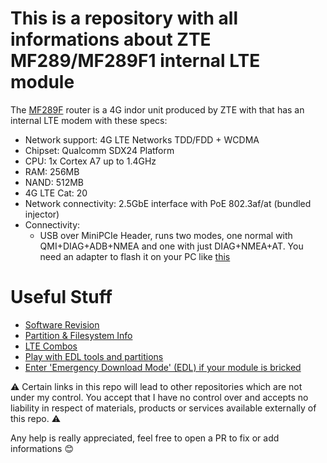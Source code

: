 # This is a repository with all informations about ZTE MF289/MF289F1 internal LTE module

The [MF289F](https://ztedevices.com/en-gl/mf289f/) router is a 4G indor unit produced by ZTE with that has an internal LTE modem with these specs:

- Network support: 4G LTE Networks TDD/FDD + WCDMA
- Chipset: Qualcomm SDX24 Platform
- CPU: 1x Cortex A7 up to 1.4GHz
- RAM: 256MB
- NAND: 512MB
- 4G LTE Cat: 20
- Network connectivity: 2.5GbE interface with PoE 802.3af/at (bundled injector)
- Connectivity:
    - USB over MiniPCIe Header, runs two modes, one normal with QMI+DIAG+ADB+NMEA and one with just DIAG+NMEA+AT. You need an adapter to flash it on your PC like [this](https://www.amazon.it/wireless-scheda-adattatore-modulo-testing/dp/B00YAOL4NE/ref=sr_1_3?__mk_it_IT=%C3%85M%C3%85%C5%BD%C3%95%C3%91&crid=JRM39EDJSU8Z&keywords=mini+pcie+to+usb+sim&qid=1704221380&sprefix=minipcie+to+usb+sim%2Caps%2C105&sr=8-3)

# Useful Stuff

- [Software Revision](swrev.md)
- [Partition & Filesystem Info](fs.md)
- [LTE Combos](cacombo.md)
- [Play with EDL tools and partitions](edl.md)
- [Enter 'Emergency Download Mode' (EDL) if your module is bricked](enter_edl_brick.md)

⚠️ Certain links in this repo will lead to other repositories which are not under my control.
You accept that I have no control over and accepts no liability in respect of materials, products or services available externally of this repo. ⚠️

Any help is really appreciated, feel free to open a PR to fix or add informations 😊
